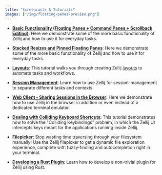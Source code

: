 ```yaml
---
title: "Screencasts & Tutorials"
images: ["/img/floating-panes-preview.png"]
---
```


- **[Basic Functionality (Floating Panes + Command Panes + Scrollback Editing)](/tutorials/basic-functionality)**: Here we demonstrate some of the more basic functionality of Zellij and how to use it for everyday tasks.

- **[Stacked Resizes and Pinned Floating Panes](/tutorials/stacked-resize)**: Here we demonstrate some of the more basic functionality of Zellij and how to use it for everyday tasks.

- **[Layouts](/tutorials/layouts)**: This tutorial walks you through creating Zellij [layouts](/documentation/creating-a-layout.html) to automate tasks and workflows.

- **[Session Management](/tutorials/session-management)**: Learn how to use Zellij for session-management to separate different tasks and contexts.

- **[Web Client - Sharing Sessions in the Browser](/tutorials/web-client)**: Here we demonstrate how to use Zellij in the browser in addition or even instead of a dedicated terminal emulator.

- **[Dealing with Colliding Keyboard Shortcuts](/tutorials/colliding-keybindings)**: This tutorial demonstrates how to solve the "Colliding Keybindings" problem, in which the Zellij UI intercepts keys meant for the applications running inside Zellij.

- **[Filepicker](/tutorials/filepicker)**: Stop wasting time traversing through your filesystem manually! Use the Zellij filepicker to get a dynamic file exploration experience, complete with fuzzy-finding and autocompletion right in your terminal.

- **[Developing a Rust Plugin](/tutorials/developing-a-rust-plugin)**: Learn how to develop a non-trivial plugin for Zellij using Rust.

<!---
### [Basic Functionality + Floating Panes + Command Panes + Scrollback Editing](/tutorials/basic-functionality)
[{{<figure src="/img/tutorial-1-preview.png" class="center" style="max-width 995px;">}}](/tutorials/basic-functionality)
Here we demonstrate some of the more basic functionality of Zellij and terminal multiplexers in general.

We'll show how to open multiple terminal tiled and floating panes.

Instead of retyping a command or searching through our shell history, we'll see how we can use Command Panes to keep frequently run commands around.
Finally, we'll talk about editing a pane's scrollback with our own `$EDITOR`

### [Layouts](/tutorials/layouts)
[{{<figure src="/img/tutorial-2-preview.png" class="center" style="max-width 995px;">}}](/tutorials/layouts)

This tutorial walks you through creating Zellij [layouts](/documentation/creating-a-layout.html) to automate tasks and workflows.

Layouts describe a pre-defined set of panes and tabs with different terminals, commands and plugins. They can be great to automate and formalize workflows and tasks.

### [Session Management](/tutorials/session-management)
[{{<figure src="/img/tutorial-3-preview.png" style="max-width 995px;">}}](/tutorials/session-management)
Do you find yourself jumping between tasks a lot?

When using the terminal, we often open new terminal windows for different tasks, ending up with a mess of open terminals. This can lead to difficulty and overhead when switching contexts: we often end up searching for commands through our shell history, keeping complex notes and having to rebuild our environment every time we return to a task. Zellij can solve these problems and more for us with the `session-manager` and `welcome-screen`.

### [Dealing with Colliding Keyboard Shortcuts](/tutorials/colliding-keybindings)
[{{<figure src="/img/configuration-screen-1.png" class="center" style="max-width 995px;">}}](/tutorials/colliding-keybindings)
This tutorial demonstrates how to solve the "Colliding Keybindings" problem, in which the Zellij UI intercepts keys meant for the applications running inside Zellij.

### [Filepicker](/tutorials/filepicker)
[{{<figure src="/img/tutorial-4-preview.png" style="max-width 995px;">}}](/tutorials/filepicker)
Stop wasting time traversing through your filesystem manually!

Use the Zellij filepicker to get a dynamic file exploration experience, complete with fuzzy-finding and autocompletion right in your terminal.

### [Developing a Rust Plugin](/tutorials/developing-a-rust-plugin)
[{{<figure src="/img/develop-rust-plugin.png" style="max-width 995px;">}}](/tutorials/filepicker)
Learn how to develop a non-trivial plugin for Zellij using Rust
-->
